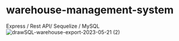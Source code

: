 # warehouse-management-system
Express / Rest API/  Sequelize / MySQL
![drawSQL-warehouse-export-2023-05-21 (2)](https://github.com/mohamedelsayed15/warehouse-management-system/assets/105708066/92d2de43-b8d9-478f-88ca-5f06e733a377)
